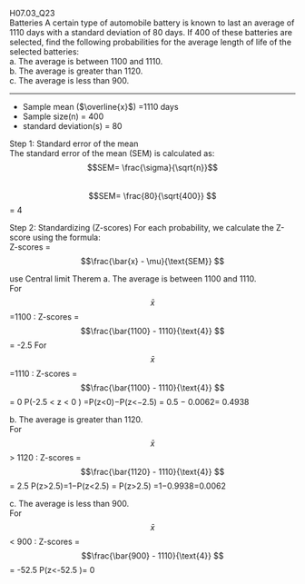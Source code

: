 H07.03_Q23  
Batteries A certain type of automobile battery is known to last an average of 1110 days with a standard deviation of 80 days. 
If 400 of these batteries are selected, find the following probabilities for the average length of life of the selected batteries:  
a. The average is between 1100 and 1110.  
b. The average is greater than 1120.  
c. The average is less than 900.  

---
- Sample mean ($\overline{x}$) =1110 days
- Sample size(n) = 400
- standard deviation(s) = 80

Step 1: Standard error of the mean  
The standard error of the mean (SEM) is calculated as:  
$$SEM= \frac{\sigma}{\sqrt{n}}$$   
$$SEM= \frac{80}{\sqrt{400}} $$   = 4  

Step 2: Standardizing (Z-scores)
For each probability, we calculate the Z-score using the formula:  
Z-scores = $$\frac{\bar{x} - \mu}{\text{SEM}} $$  

use Central limit Therem 
a. The average is between 1100 and 1110.  
For $$\bar{x}$$ =1100 : Z-scores = $$\frac{\bar{1100} - 1110}{\text{4}} $$  = -2.5
For $$\bar{x}$$ =1110 : Z-scores = $$\frac{\bar{1100} - 1110}{\text{4}} $$  = 0
P(-2.5 < z < 0 ) =P(z<0)−P(z<−2.5) = 0.5 − 0.0062= 0.4938 

b. The average is greater than 1120.  
For $$\bar{x}$$ > 1120 : Z-scores = $$\frac{\bar{1120} - 1110}{\text{4}} $$  = 2.5
P(z>2.5)=1−P(z<2.5)  = P(z>2.5) =1−0.9938=0.0062


c. The average is less than 900.  
For $$\bar{x}$$ < 900  : Z-scores = $$\frac{\bar{900} - 1110}{\text{4}} $$  = -52.5
P(z<-52.5 )= 0 

  
